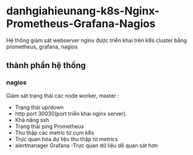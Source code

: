 # danhgiahieunang-k8s-Nginx-Prometheus-Grafana-Nagios
Hệ thống giám sát webserver nginx được triển khai trên k8s cluster bằng prometheus, grafana, nagios
## thành phần hệ thống
### nagios
Giám sát trạng thái các node worker, master :
 - Trạng thái up/down
 - http port 30030(port triển khai nginx server).
 - Khả năng ssh
 - Trạng thái ping
Prometheus
 - Thu thập các metric từ cụm k8s
 - Trực quan hóa dự liệu thu thập từ metrics
 - alertmanager
Grafana
 -Trực quan dữ liệu dễ quan sát hơn


